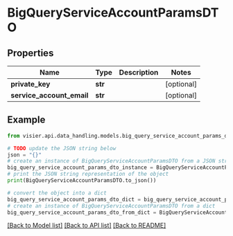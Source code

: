 # BigQueryServiceAccountParamsDTO


## Properties

Name | Type | Description | Notes
------------ | ------------- | ------------- | -------------
**private_key** | **str** |  | [optional] 
**service_account_email** | **str** |  | [optional] 

## Example

```python
from visier.api.data_handling.models.big_query_service_account_params_dto import BigQueryServiceAccountParamsDTO

# TODO update the JSON string below
json = "{}"
# create an instance of BigQueryServiceAccountParamsDTO from a JSON string
big_query_service_account_params_dto_instance = BigQueryServiceAccountParamsDTO.from_json(json)
# print the JSON string representation of the object
print(BigQueryServiceAccountParamsDTO.to_json())

# convert the object into a dict
big_query_service_account_params_dto_dict = big_query_service_account_params_dto_instance.to_dict()
# create an instance of BigQueryServiceAccountParamsDTO from a dict
big_query_service_account_params_dto_from_dict = BigQueryServiceAccountParamsDTO.from_dict(big_query_service_account_params_dto_dict)
```
[[Back to Model list]](../README.md#documentation-for-models) [[Back to API list]](../README.md#documentation-for-api-endpoints) [[Back to README]](../README.md)


